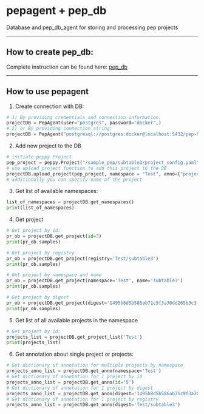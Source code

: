 # pepagent + pep_db

Database and pep_db_agent for storing and processing pep projects

---
## How to create pep_db:

Complete instruction can be found here: [pep_db](pep_db)

---
## How to use pepagent
1) Create connection with DB:
```python
# 1) By providing credentials and connection information:
projectDB = PepAgent(user="postgres", password="docker",)
# 2) or By providing connection string:
projectDB = PepAgent("postgresql://postgres:docker@localhost:5432/pep-base-sql")
```

2) Add new project to the DB
```python
# initiate peppy Project
pep_project = peppy.Project("/sample_pep/subtable3/project_config.yaml")
# use upload_project function to add this project to the DB
projectDB.upload_project(pep_project, namespace = "Test", anno={"project": "annotation_dict"})  
# additionally you can specify name of the project

```

3) Get list of available namespaces:
```python
list_of_namespaces = projectDB.get_namespaces()
print(list_of_namespaces)
```

4) Get project
```python
# Get project by id:
pr_ob = projectDB.get_project(id=3)
print(pr_ob.samples)

# Get project by registry
pr_ob = projectDB.get_project(registry='Test/subtable3')
print(pr_ob.samples)

# Get project by namespace and name
pr_ob = projectDB.get_project(namespace='Test', name='subtable3')
print(pr_ob.samples)

# Get project by digest
pr_ob = projectDB.get_project(digest='1495b8d5b586ab71c9f3a30dd265b3c3')
print(pr_ob.samples)
```

5) Get list of all available projects in the namespace
```python
# Get project by id:
projects_list = projectDB.get_project_list('Test')
print(projects_list)
```

6) Get annotation about single project or projects:
```python
# Get dictionary of annotation for multiple projects by namespace
projects_anno_list = projectDB.get_anno(namespace='Test')
# Get dictionary of annotation for 1 project by id 
projects_anno_list = projectDB.get_anno(id='5')
# Get dictionary of annotation for 1 project by digest
projects_anno_list = projectDB.get_anno(digest='1495b8d5b586ab71c9f3a30dd265b3c3')
# Get dictionary of annotation for 1 project by registry
projects_anno_list = projectDB.get_anno(digest='Test/subtable3')

```

